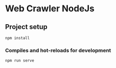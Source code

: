# Web Crawler NodeJs

## Project setup

```
npm install
```

### Compiles and hot-reloads for development

```
npm run serve
```
